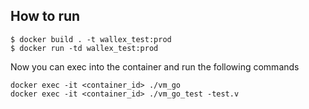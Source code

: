 ## How to run

```
$ docker build . -t wallex_test:prod
$ docker run -td wallex_test:prod
```

Now you can exec into the container and run the following commands

```
docker exec -it <container_id> ./vm_go
docker exec -it <container_id> ./vm_go_test -test.v
```
